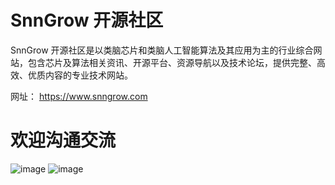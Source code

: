 # SnnGrow 开源社区

SnnGrow 开源社区是以类脑芯片和类脑人工智能算法及其应用为主的行业综合网站，包含芯片及算法相关资讯、开源平台、资源导航以及技术论坛，提供完整、高效、优质内容的专业技术网站。

网址： https://www.snngrow.com

# 欢迎沟通交流

![image](https://www.snngrow.com/api/s/file/view/img/4964971880517632)
![image](https://www.snngrow.com/api/s/file/view/img/34425685477036032)
